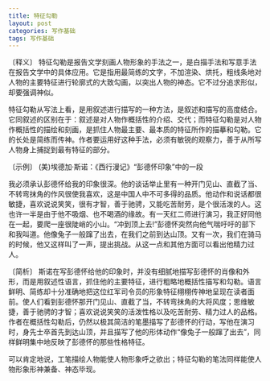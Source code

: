 ```yaml
---
title: 特征勾勒
layout: post
categories: 写作基础
tags: 写作基础
---
```


〔释义〕 特征勾勒是报告文学刻画人物形象的手法之一，是白描手法和写意手法在报告文学中的具体应用。它是指用最简练的文字，不加渲染、烘托，粗线条地对人物的主要特征进行轮廓式的大致勾画，以突出人物的神态。它不过分追求形似，却要强调神似。

特征勾勒从写法上看，是用叙述进行描写的一种方法，是叙述和描写的高度结合。它同叙述的区别在于：叙述是对人物作概括性的介绍、交代；而特征勾勒是对人物作概括性的描绘和刻画，是抓住人物最主要、最本质的特征所作的描摹和勾勒。它的长处是简练而传神。作者要运用好这种手法，必须有敏锐的观察力，善于从所写人物身上捕捉到最有特征的部分。

〔示例〕 (美)埃德加·斯诺：《西行漫记》“彭德怀印象”中的一段

我必须承认彭德怀给我的印象很深。他的谈话举止里有一种开门见山、直截了当、不转弯抹角的作风很使我喜欢，这是中国人中不可多得的品质。他动作和说话都很敏捷，喜欢说说笑笑，很有才智，善于驰骋，又能吃苦耐劳，是个很活泼的人。这也许一半是由于他不吸烟、也不喝酒的缘故。有一天红二师进行演习，我正好同他在一起，要爬一座很陡峭的小山。“冲到顶上去!”彭德怀突然向他气喘吁吁的部下和我叫道。他像兔子一般蹿了出去，在我们之前到达山顶。又有一次，我们在骑马的时候，他又这样叫了一声，提出挑战。从这一点和其他方面可以看出他精力过人。

〔简析〕 斯诺在写彭德怀给他的印象时，并没有细腻地描写彭德怀的肖像和外形，而是用叙述性语言，抓住他的主要特征，进行粗略地概括性描写和勾勒。语言鲜明、简练却十分准确地把这位红军司令员的形象特征栩栩传神地呈现在读者面前。使人们看到彭德怀那开门见山、直截了当，不转弯抹角的大将风度；思维敏捷，善于驰骋的才智；喜欢说说笑笑的活泼性格以及吃苦耐劳、精力过人的品格。作者在概括性勾勒后，仍然以极其简洁的笔墨描写了彭德怀的行动，写他在演习时，身先士卒首先到达山顶，并且描写了他的形体动作“像兔子一般蹿了出去”，同样鲜明集中地反映了彭德怀的那些性格特征。

可以肯定地说，工笔描绘人物能使人物形象呼之欲出；特征勾勒的笔法同样能使人物形象形神兼备、神态毕现。 